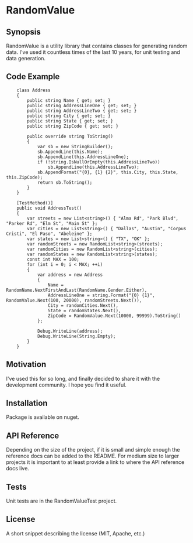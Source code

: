# RandomValue

## Synopsis

RandomValue is a utility library that contains classes for generating random data. I've used it countless times of the last 10 years, for unit testing and data generation.

## Code Example

		class Address
		{
			public string Name { get; set; }
			public string AddressLineOne { get; set; }
			public string AddressLineTwo { get; set; }
			public string City { get; set; }
			public string State { get; set; }
			public string ZipCode { get; set; }

			public override string ToString()
			{
				var sb = new StringBuilder();
				sb.AppendLine(this.Name);
				sb.AppendLine(this.AddressLineOne);
				if (!string.IsNullOrEmpty(this.AddressLineTwo))
					sb.AppendLine(this.AddressLineTwo);
				sb.AppendFormat("{0}, {1} {2}", this.City, this.State, this.ZipCode);
				return sb.ToString();
			}
		}

		[TestMethod()]
		public void AddressTest()
		{
			var streets = new List<string>() { "Alma Rd", "Park Blvd", "Parker Rd", "Elm St", "Main St" };
			var cities = new List<string>() { "Dallas", "Austin", "Corpus Cristi", "El Paso", "Abeleine" };
			var states = new List<string>() { "TX", "OK" };
			var randomStreets = new RandomList<string>(streets);
			var randomCities = new RandomList<string>(cities);
			var randomStates = new RandomList<string>(states);
			const int MAX = 100;
			for (int i = 0; i < MAX; ++i)
			{
				var address = new Address
				{
					Name = RandomName.NextFirstAndLast(RandomName.Gender.Either),
					AddressLineOne = string.Format("{0} {1}", RandomValue.Next(100, 20000), randomStreets.Next()),
					City = randomCities.Next(),
					State = randomStates.Next(),
					ZipCode = RandomValue.Next(10000, 99999).ToString()
				};

				Debug.WriteLine(address);
				Debug.WriteLine(String.Empty);
			}
		}


## Motivation

I've used this for so long, and finally decided to share it with the development community. 
I hope you find it useful.

## Installation

Package is available on nuget.

## API Reference

Depending on the size of the project, if it is small and simple enough the reference docs can be added to the README. For medium size to larger projects it is important to at least provide a link to where the API reference docs live.

## Tests

Unit tests are in the RandomValueTest project.


## License

A short snippet describing the license (MIT, Apache, etc.)